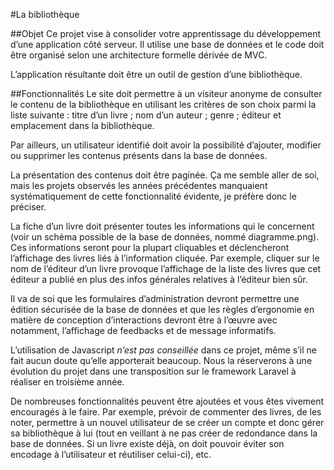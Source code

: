 #La bibliothèque

##Objet
Ce projet vise à consolider votre apprentissage du développement d’une application côté serveur. Il utilise une base de données et le code doit être organisé selon une architecture formelle dérivée de MVC.

L’application résultante doit être un outil de gestion d’une bibliothèque.

##Fonctionnalités
Le site doit permettre à un visiteur anonyme de consulter le contenu de la bibliothèque en utilisant les critères de son choix parmi la liste suivante : titre d’un livre ; nom d’un auteur ; genre ; éditeur et emplacement dans la bibliothèque.

Par ailleurs, un utilisateur identifié doit avoir la possibilité d’ajouter, modifier ou supprimer les contenus présents dans la base de données.

La présentation des contenus doit être paginée. Ça me semble aller de soi, mais les projets observés les années précédentes manquaient systématiquement de cette fonctionnalité évidente, je préfère donc le préciser.

La fiche d’un livre doit présenter toutes les informations qui le concernent (voir un schéma possible de la base de données, nommé diagramme.png). Ces informations seront pour la plupart cliquables et déclencheront l’affichage des livres liés à l’information cliquée. Par exemple, cliquer sur le nom de l’éditeur d’un livre provoque l’affichage de la liste des livres que cet éditeur a publié en plus des infos générales relatives à l’éditeur bien sûr.

Il va de soi que les formulaires d’administration devront permettre une édition sécurisée de la base de données et que les règles d’ergonomie en matière de conception d’interactions devront être à l’œuvre avec notamment, l’affichage de feedbacks et de message informatifs.

L’utilisation de Javascript *n’est pas conseillée* dans ce projet, même s’il ne fait aucun doute qu’elle apporterait beaucoup. Nous la réserverons à une évolution du projet dans une transposition sur le framework Laravel à réaliser en troisième année.

De nombreuses fonctionnalités peuvent être ajoutées et vous êtes vivement encouragés à le faire. Par exemple, prévoir de commenter des livres, de les noter, permettre à un nouvel utilisateur de se créer un compte et donc gérer sa bibliothèque à lui (tout en veillant à ne pas créer de redondance dans la base de données. Si un livre existe déjà, on doit pouvoir éviter son encodage à l’utilisateur et réutiliser celui-ci), etc.
